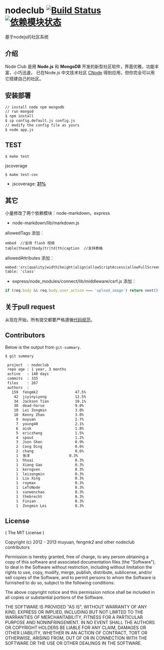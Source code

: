 # nodeclub [![Build Status](https://secure.travis-ci.org/cnodejs/nodeclub.png?branch=master)](http://travis-ci.org/cnodejs/nodeclub) [![依赖模块状态](https://david-dm.org/cnodejs/nodeclub.png)](http://david-dm.org/cnodejs/nodeclub)

基于nodejs的社区系统

## 介绍

Node Club 是用 **Node.js** 和 **MongoDB** 开发的新型社区软件，界面优雅，功能丰富，小巧迅速，
已在Node.js 中文技术社区 [CNode](http://cnodejs.org) 得到应用，但你完全可以用它搭建自己的社区。

## 安装部署

```bash
// install node npm mongodb
// run mongod
$ npm install
$ cp config.default.js config.js
// modify the config file as yours
$ node app.js
```

## TEST

```bash
$ make test
```

jscoverage

```bash
$ make test-cov
```

* jscoverage: [**31%**](http://fengmk2.github.com/coverage/nodeclub.html)
    
## 其它

小量修改了两个依赖模块：node-markdown，express
 
* node-markdown/lib/markdown.js  

allowedTags 添加：

```
embed  //支持 flash 视频
table|thead|tbody|tr|td|th|caption  //支持表格
```
   
allowedAttributes 添加：

```
embed:'src|quality|width|height|align|allowScriptAccess|allowFullScreen|mode|type'
table: 'class'
```

* express/node_modules/connect/lib/middleware/csrf.js 添加：

```javascript
if (req.body && req.body.user_action === 'upload_image') return next();
```

## 关于pull request

从现在开始，所有提交都要严格遵循[代码规范](https://github.com/windyrobin/iFrame/blob/master/style.md)。

## Contributors

Below is the output from `git-summary`.

```bash
$ git summary 

 project  : nodeclub
 repo age : 1 year, 3 months
 active   : 140 days
 commits  : 335
 files    : 267
 authors  : 
   159  fengmk2                 47.5%
    42  jiyinyiyong             12.5%
    34  Jackson Tian            10.1%
    30  dead-horse              9.0%
    10  Lei Zongmin             3.0%
    10  Kenny Zhao              3.0%
     9  muyuan                  2.7%
     7  young40                 2.1%
     6  aisk                    1.8%
     5  ericzhang               1.5%
     4  spout                   1.2%
     3  Json Shen               0.9%
     2  Cong Ding               0.6%
     2  chang                   0.6%
     1  张洋                  0.3%
     1  hhuai                   0.3%
     1  Xiang Gao               0.3%
     1  kerngven                0.3%
     1  leizongmin              0.3%
     1  Liu Xing                0.3%
     1  roymax                  0.3%
     1  LeToNode                0.3%
     1  sunwenchao              0.3%
     1  thebrecht               0.3%
     1  Finian                  0.3%
     1  Zongmin Lei             0.3%
```

## License

( The MIT License )

Copyright (c) 2012 - 2013 muyuan, fengmk2 and other nodeclub contributors

Permission is hereby granted, free of charge, to any person obtaining
a copy of this software and associated documentation files (the
"Software"), to deal in the Software without restriction, including
without limitation the rights to use, copy, modify, merge, publish,
distribute, sublicense, and/or sell copies of the Software, and to
permit persons to whom the Software is furnished to do so, subject to
the following conditions:

The above copyright notice and this permission notice shall be
included in all copies or substantial portions of the Software.

THE SOFTWARE IS PROVIDED "AS IS", WITHOUT WARRANTY OF ANY KIND,
EXPRESS OR IMPLIED, INCLUDING BUT NOT LIMITED TO THE WARRANTIES OF
MERCHANTABILITY, FITNESS FOR A PARTICULAR PURPOSE AND
NONINFRINGEMENT. IN NO EVENT SHALL THE AUTHORS OR COPYRIGHT HOLDERS BE
LIABLE FOR ANY CLAIM, DAMAGES OR OTHER LIABILITY, WHETHER IN AN ACTION
OF CONTRACT, TORT OR OTHERWISE, ARISING FROM, OUT OF OR IN CONNECTION
WITH THE SOFTWARE OR THE USE OR OTHER DEALINGS IN THE SOFTWARE.
